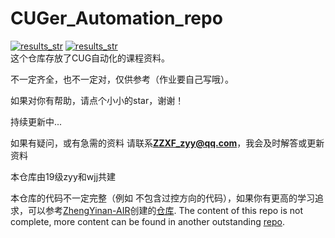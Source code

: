# CUGer_Automation_repo
<div>
    <a href="https://space.bilibili.com/26375083?spm_id_from=333.1007.0.0"><img src="https://img.shields.io/badge/- 🗒️bilibili-blue" alt="results_str"></a>
    <a href="https://v.douyin.com/idncnTdy/ 9@5.com"><img src="https://img.shields.io/badge/- 🗒️抖音-blue" alt="results_str"></a>
     
</div>
这个仓库存放了CUG自动化的课程资料。

不一定齐全，也不一定对，仅供参考（作业要自己写哦）。

如果对你有帮助，请点个小小的star，谢谢！

持续更新中...

如果有疑问，或有急需的资料 请联系**ZZXF_zyy@qq.com**，我会及时解答或更新资料

本仓库由19级zyy和wjj共建

本仓库的代码不一定完整（例如 不包含过控方向的代码），如果你有更高的学习追求，可以参考[ZhengYinan-AIR](https://github.com/ZhengYinan-AIR)创建的[仓库](https://github.com/ZhengYinan-AIR/Course-Experiment-Code).
The content of this repo is not complete, more content can be found in another outstanding [repo](https://github.com/ZhengYinan-AIR/Course-Experiment-Code).